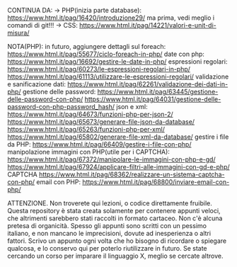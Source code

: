 CONTINUA DA: 
->	PHP(inizia parte database): 
https://www.html.it/pag/16420/introduzione29/
	ma prima, vedi meglio i comandi di git!!!
->	CSS: 
https://www.html.it/pag/14221/valori-e-unit-di-misura/ 
	
NOTA(PHP): in futuro, aggiungere
	dettagli sul foreach:
	https://www.html.it/pag/55677/ciclo-foreach-in-php/
	date con php:
	https://www.html.it/pag/16692/gestire-le-date-in-php/
	espressioni regolari:
	https://www.html.it/pag/60273/le-espressioni-regolari-in-php/
	https://www.html.it/pag/61113/utilizzare-le-espressioni-regolari/
	validazione e sanificazione dati:
	https://www.html.it/pag/62261/validazione-dei-dati-in-php/
	gestione delle password:
	https://www.html.it/pag/63445/gestione-delle-password-con-php/	https://www.html.it/pag/64031/gestione-delle-password-con-php-password_hash/
	json e xml:
	https://www.html.it/pag/64673/funzioni-php-per-json-2/
	https://www.html.it/pag/65673/generare-file-json-da-database/
	https://www.html.it/pag/65263/funzioni-php-per-xml/
	https://www.html.it/pag/65802/generare-file-xml-da-database/
	gestire i file da PHP:
	https://www.html.it/pag/66409/gestire-i-file-con-php/
	manipolazione immagini con PHP(utile per i CAPTCHA):	
	https://www.html.it/pag/67372/manipolare-le-immagini-con-php-e-gd/
	https://www.html.it/pag/67924/applicare-filtri-alle-immagini-con-gd-e-php/
	CAPTCHA
	https://www.html.it/pag/68362/realizzare-un-sistema-captcha-con-php/
	email con PHP:
	https://www.html.it/pag/68800/inviare-email-con-php/
	
	

ATTENZIONE.
Non troverete qui lezioni, o codice direttamente fruibile. Questa repository è stata creata solamente per contenere appunti veloci, che altrimenti sarebbero stati raccolti in formato cartaceo. Non c'è alcuna pretesa di organicità. Spesso gli appunti sono scritti con un pessimo italiano, e non mancano le imprecisioni, dovute ad inesperienza o altri fattori. Scrivo un appunto ogni volta che ho bisogno di ricordare o spiegare qualcosa, e lo conservo qui per poterlo riutilizzare in futuro. Se state cercando un corso per imparare il linguaggio X, meglio se cercate altrove. 